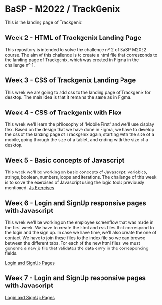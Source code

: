 # BaSP - M2022 / TrackGenix

This is the landing page of Trackgenix

## Week 2 - HTML of Trackgenix Landing Page

This repository is intended to solve the challenge nº 2 of BaSP M2022 course. The aim of this challenge is to create a html file that corresponds to the landing page of Trackgenix, which was created in Figma in the challenge nº 1.

## Week 3 - CSS of Trackgenix Landing Page

This week we are going to add css to the landing page of Trackgenix for desktop. The main idea is that it remains the same as in Figma.

## Week 4 - CSS of Trackgenix with Flex

This week we'll learn the philosophy of 'Mobile First' and we'll use display flex. Based on the design that we have done in Figma, we have to develop the css of the landing page of Trackgenix again, starting with the size of a mobile, going through the size of a tablet, and ending with the size of a desktop.

## Week 5 - Basic concepts of Javascript

This week we'll be working on basic concepts of Javascript: variables, strings, boolean, numbers, loops and iterations. The challenge of this week is to solve the exercises of Javascript using the logic tools previously mentioned.
[Js Exercises](https://juanoauil.github.io/BaSP-M2022-Etapa-1/semana-05/index.html)

## Week 6 - Login and SignUp responsive pages with Javascript

This week we'll be working on the employee screenflow that was made in the first week.
We have to create the html and css files that correspond to the login and the sign up. In case we have time, we'll also create the one of contact.
We have to join these files to the index file so we can browse between the different tabs.
For each of the new html files, we must generate a new js file that validates the data entry in the corresponding fields.

[Login and SignUp Pages](https://juanoauil.github.io/BaSP-M2022-Etapa-1/semana-06/views/index.html)

## Week 7 - Login and SignUp responsive pages with Javascript



[Login and SignUp Pages](https://juanoauil.github.io/BaSP-M2022-Etapa-1/semana-07/views/index.html)